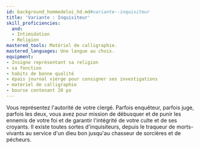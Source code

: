 ```yaml
---
id: background_hommedeloi_hd.md#variante--inquisiteur
title: 'Variante : Inquisiteur'
skill_proficiencies:
  and:
  - Intimidation
  - Religion
mastered_tools: Matériel de calligraphie.
mastered_languages: Une langue au choix.
equipment:
- Insigne représentant sa religion
- sa fonction
- habits de bonne qualité
- épais journal vierge pour consigner ses investigations
- matériel de calligraphie
- bourse contenant 20 po
---
```


Vous représentez l'autorité de votre clergé. Parfois enquêteur, parfois juge, parfois les deux, vous avez pour mission de débusquer et de punir les ennemis de votre foi et de garantir l'intégrité de votre culte et de ses croyants. Il existe toutes sortes d'inquisiteurs, depuis le traqueur de morts-vivants au service d'un dieu bon jusqu'au chasseur de sorcières et de pécheurs.

